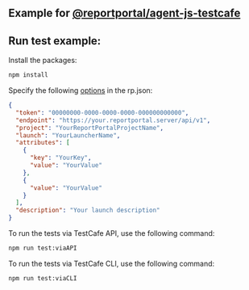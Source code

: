 ## Example for [@reportportal/agent-js-testcafe](https://www.npmjs.com/package/@reportportal/testcafe-reporter-agent-js-testcafe)

## Run test example:

Install the packages:

```cmd
npm install
```

Specify the following [options](https://github.com/reportportal/agent-js-testcafe#configuration) in the rp.json:

```json
{
  "token": "00000000-0000-0000-0000-000000000000",
  "endpoint": "https://your.reportportal.server/api/v1",
  "project": "YourReportPortalProjectName",
  "launch": "YourLauncherName",
  "attributes": [
    {
      "key": "YourKey",
      "value": "YourValue"
    },
    {
      "value": "YourValue"
    }
  ],
  "description": "Your launch description"
}
```

To run the tests via TestCafe API, use the following command:
```cmd
npm run test:viaAPI
```

To run the tests via TestCafe CLI, use the following command:
```cmd
npm run test:viaCLI
```
